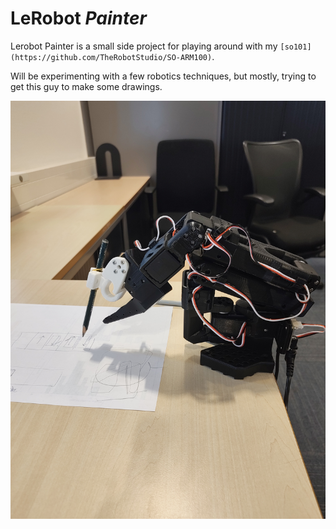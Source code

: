 # LeRobot _Painter_

Lerobot Painter is  a small side project for playing around with my `[so101](https://github.com/TheRobotStudio/SO-ARM100)`.

Will be experimenting with a few robotics techniques, but mostly, trying to get this guy to make some drawings.

![drawing](docs/IMG_20251027_123805780.jpg)